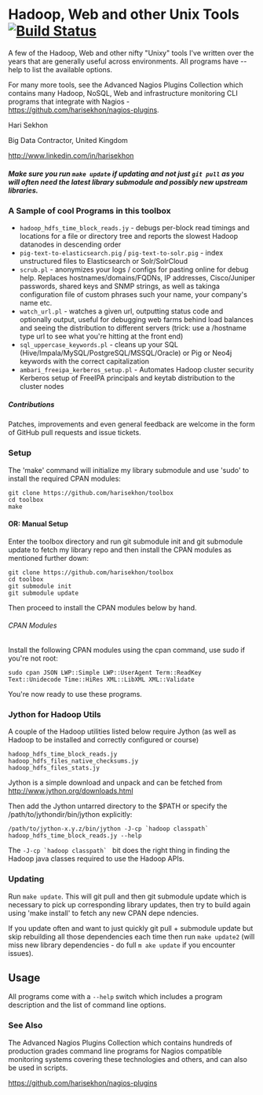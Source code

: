 Hadoop, Web and other Unix Tools [![Build Status](https://travis-ci.org/harisekhon/toolbox.svg?branch=master)](https://travis-ci.org/harisekhon/toolbox)
================================

A few of the Hadoop, Web and other nifty "Unixy" tools I've written over the years that are generally useful across environments. All programs have --help to list the available options.

For many more tools, see the Advanced Nagios Plugins Collection which contains many Hadoop, NoSQL, Web and infrastructure monitoring CLI programs that integrate with Nagios - https://github.com/harisekhon/nagios-plugins.

Hari Sekhon

Big Data Contractor, United Kingdom

http://www.linkedin.com/in/harisekhon

##### Make sure you run ```make update``` if updating and not just ```git pull``` as you will often need the latest library submodule and possibly new upstream libraries. #####

### A Sample of cool Programs in this toolbox ###

- ```hadoop_hdfs_time_block_reads.jy``` - debugs per-block read timings and locations for a file or directory tree and reports the slowest Hadoop datanodes in descending order
- ```pig-text-to-elasticsearch.pig``` / ```pig-text-to-solr.pig``` - index unstructured files to Elasticsearch or Solr/SolrCloud
- ```scrub.pl``` - anonymizes your logs / configs for pasting online for debug help. Replaces hostnames/domains/FQDNs, IP addresses, Cisco/Juniper passwords, shared keys and SNMP strings, as well as takinga  configuration file of custom phrases such your name, your company's name etc.
- ```watch_url.pl``` - watches a given url, outputting status code and optionally output, useful for debugging web farms behind load balances and seeing the distribution to different servers (trick: use a /hostname type url to see what you're hitting at the front end)
- ```sql_uppercase_keywords.pl``` - cleans up your SQL (Hive/Impala/MySQL/PostgreSQL/MSSQL/Oracle) or Pig or Neo4j keywords with the correct capitalization
- ```ambari_freeipa_kerberos_setup.pl``` - Automates Hadoop cluster security Kerberos setup of FreeIPA principals and keytab distribution to the cluster nodes

##### Contributions #####

Patches, improvements and even general feedback are welcome in the form of GitHub pull requests and issue tickets.

### Setup ###

The 'make' command will initialize my library submodule and  use 'sudo' to install the required CPAN modules:

```
git clone https://github.com/harisekhon/toolbox
cd toolbox
make
```

#### OR: Manual Setup ####

Enter the toolbox directory and run git submodule init and git submodule update to fetch my library repo and then install the CPAN modules as mentioned further down:

```
git clone https://github.com/harisekhon/toolbox
cd toolbox
git submodule init
git submodule update
```

Then proceed to install the CPAN modules below by hand.

###### CPAN Modules ######

Install the following CPAN modules using the cpan command, use sudo if you're not root:

```
sudo cpan JSON LWP::Simple LWP::UserAgent Term::ReadKey Text::Unidecode Time::HiRes XML::LibXML XML::Validate 
```

You're now ready to use these programs.

### Jython for Hadoop Utils ###

A couple of the Hadoop utilities listed below require Jython (as well as Hadoop to be installed and correctly configured or course)

```
hadoop_hdfs_time_block_reads.jy
hadoop_hdfs_files_native_checksums.jy
hadoop_hdfs_files_stats.jy
```

Jython is a simple download and unpack and can be fetched from http://www.jython.org/downloads.html

Then add the Jython untarred directory to the $PATH or specify the /path/to/jythondir/bin/jython explicitly:

```
/path/to/jython-x.y.z/bin/jython -J-cp `hadoop classpath` hadoop_hdfs_time_block_reads.jy --help
```

The ```-J-cp `hadoop classpath` ``` bit does the right thing in finding the Hadoop java classes required to use the Hadoop APIs.

### Updating ###

Run ```make update```. This will git pull and then git submodule update which is necessary to pick up corresponding library updates, then try to build again using 'make install' to fetch any new CPAN depe
ndencies.

If you update often and want to just quickly git pull + submodule update but skip rebuilding all those dependencies each time then run ```make update2``` (will miss new library dependencies - do full ```m
ake update``` if you encounter issues).

## Usage ##

All programs come with a ```--help``` switch which includes a program description and the list of command line options.

### See Also ###

The Advanced Nagios Plugins Collection which contains hundreds of production grades command line programs for Nagios compatible monitoring systems covering these technologies and others, and can also be used in scripts.

https://github.com/harisekhon/nagios-plugins
